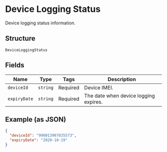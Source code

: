
# Device Logging Status

Device logging status information.

## Structure

`DeviceLoggingStatus`

## Fields

| Name | Type | Tags | Description |
|  --- | --- | --- | --- |
| `deviceId` | `string` | Required | Device IMEI. |
| `expiryDate` | `string` | Required | The date when device logging expires. |

## Example (as JSON)

```json
{
  "deviceId": "990013907835573",
  "expiryDate": "2020-10-19"
}
```

